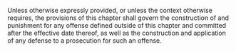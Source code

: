 Unless otherwise expressly provided, or unless the  context otherwise requires, the provisions of this chapter shall govern the construction of and punishment for any offense defined outside of this chapter and committed after the effective date thereof, as well as the construction and application of any defense to a prosecution for such an offense.
